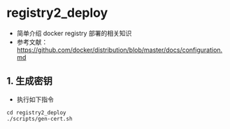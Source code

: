 # registry2_deploy

- 简单介绍 docker registry 部署的相关知识
- 参考文献：https://github.com/docker/distribution/blob/master/docs/configuration.md

## 1. 生成密钥

- 执行如下指令
```shell script
cd registry2_deploy
./scripts/gen-cert.sh
```
